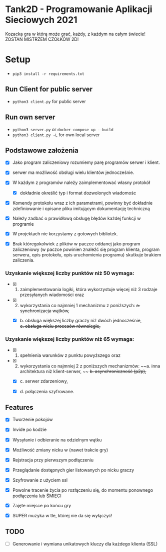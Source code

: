 # Tank2D - Programowanie Aplikacji Sieciowych 2021
Kozacka gra w którą może grać, każdy, z każdym na całym świecie! ZOSTAŃ MISTRZEM CZOŁKÓW 2D!


# Setup
- ```pip3 install -r requirements.txt```


## Run Client for public server
- ```python3 client.py``` for public server


## Run own server
- ```python3 server.py``` or ```docker-compose up --build```
- ```python3 client.py -L``` for own local server


## Podstawowe założenia 
- [x] Jako program zaliczeniowy rozumiemy parę programów serwer i klient.
- [x] serwer ma możliwość obsługi wielu klientów jednocześnie.
- [x] W każdym z programów należy zaimplementować własny protokół
    - [x] dokładnie określić typ i format dozwolonych wiadomośc
- [x] Komendy protokołu wraz z ich parametrami, powinny być dokładnie zdefiniowanie i opisane pliku imitującym dokumentację techniczną
- [x] Należy zadbać o prawidłową obsługę błędów każdej funkcji w programie
- [x] W projektach nie korzystamy z gotowych bibliotek.
- [x] Brak któregokolwiek z plików w paczce oddanej jako program zaliczeniowy (w paczce powinien znaleźć się program klienta, program serwera, opis protokołu, opis uruchomienia programu) skutkuje brakiem zaliczenia.


### Uzyskanie większej liczby punktów niż 50 wymaga:
- [x] 1. zaimplementowania logiki, która wykorzystuje więcej niż 3 rodzaje przesyłanych wiadomości oraz  
- [x] 2. wykorzystania co najmniej 1 mechanizmu z poniższych:
    ~~a. synchronizacja wątków,~~
    - [x] b. obsługa większej liczby graczy niż dwóch jednocześnie,                                      
    ~~c. obsługa wielu procesów równolegle,~~


### Uzyskanie większej liczby punktów niż 65 wymaga:
- [x] 1. spełnienia warunków z punktu powyższego oraz
- [x] 2. wykorzystania co najmniej 2 z poniższych mechanizmów:
        ~~a. inna architektura niż klient-serwer, ~~
        ~~b. asynchroniczność (p2p),~~
    - [x] c. serwer zdarzeniowy, 
    - [x] d. połączenia szyfrowane.  


## Features
- [x] Tworzenie pokojów
- [x] Invide po kodzie
- [x] Wysyłanie i odbieranie na odzielnym wątku
- [x] Możliwość zmiany nicku w (nawet trakcie gry)
- [x] Rejstracja przy pierwszym podłączeniu
- [x] Przeglądanie dostępnych gier listowanych po nicku graczy
- [x] Szyfrowanie z użyciem ssl
- [x] Powolne tracenie życia po rozłączeniu się, do momentu ponownego podłączenia lub ŚMIECI
- [x] Zajęte miejsce po końcu gry
- [x] SUPER muzyka w tle, której nie da się wyłączyć!


## TODO
- [ ] Generowanie i wymiana unikatowych kluczy dla każdego klienta (SSL)
